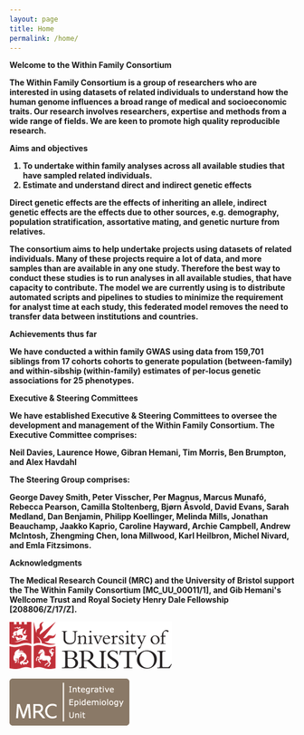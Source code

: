 ```yaml
---
layout: page
title: Home
permalink: /home/
---
```

<strong>Welcome to the Within Family Consortium<strong>

The Within Family Consortium is a group of researchers who are interested in using datasets of related individuals to understand how the human genome influences a broad range of medical and socioeconomic traits. Our research involves researchers, expertise and methods from a wide range of fields. We are keen to promote high quality reproducible research. 

**Aims and objectives**

1. To undertake within family analyses across all available studies that have sampled related individuals. 
2. Estimate and understand direct and indirect genetic effects 

Direct genetic effects are the effects of inheriting an allele, indirect genetic effects are the effects due to other sources, e.g. demography, population stratification, assortative mating, and genetic nurture from relatives. 

The consortium aims to help undertake projects using datasets of related individuals. Many of these projects require a lot of data, and more samples than are available in any one study. Therefore the best way to conduct these studies is to run analyses in all available studies, that have capacity to contribute. The model we are currently using is to distribute automated scripts and pipelines to studies to minimize the requirement for analyst time at each study, this federated model removes the need to transfer data between institutions and countries. 

**Achievements thus far**

We have conducted a within family GWAS using data from 159,701 siblings from 17 cohorts cohorts to generate population (between-family) and within-sibship (within-family) estimates of per-locus genetic associations for 25 phenotypes.

**Executive & Steering Committees**

We have established Executive & Steering Committees to oversee the development and management of the Within Family Consortium. The Executive Committee comprises:

Neil Davies, Laurence Howe, Gibran Hemani, Tim Morris, Ben Brumpton, and Alex Havdahl

The Steering Group comprises:

George Davey Smith, Peter Visscher, Per Magnus, Marcus Munafó, Rebecca Pearson, Camilla Stoltenberg, Bjørn Åsvold, David Evans, Sarah Medland, Dan Benjamin, Philipp Koellinger, Melinda Mills, Jonathan Beauchamp, Jaakko Kaprio, Caroline Hayward, Archie Campbell, Andrew McIntosh, Zhengming Chen, Iona  Millwood, Karl Heilbron, Michel Nivard, and Emla Fitzsimons.

<strong>Acknowledgments<strong>

The Medical Research Council (MRC) and the University of Bristol support the The Within Family Consortium [MC_UU_00011/1], and Gib Hemani's Wellcome Trust and Royal Society Henry Dale Fellowship [208806/Z/17/Z].

![Bristol Logo](/assets/bristol.png)

![MRC IEU Logo](/assets/mrc-ieu-logo.png)